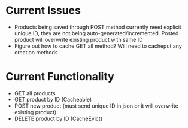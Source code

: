 # Current Issues

- Products being saved through POST method currently need explicit unique ID, they are not being auto-generated/incremented.
  Posted product will overwrite existing product with same ID
- Figure out how to cache GET all method? Will need to cacheput any creation methods

# Current Functionality
- GET all products
- GET product by ID (Cacheable)
- POST new product (must send unique ID in json or it will overwrite existing product)
- DELETE product by ID (CacheEvict)